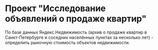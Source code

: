 # Проект "Исследование объявлений о продаже квартир"

По базе данных Яндекс.Недвижимость (архив о продаже квартир в Санкт-Петербурге и соседних  населённых пунктах за несколько лет) - определить рыночную стоимость объектов  недвижимости.